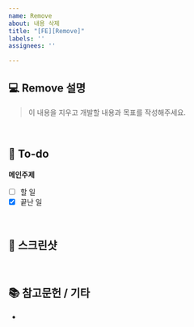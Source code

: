 ```yaml
---
name: Remove
about: 내용 삭제
title: "[FE][Remove]"
labels: ''
assignees: ''

---
```


## 💻 Remove 설명
> 이 내용을 지우고 개발할 내용과 목표를 작성해주세요.
<br>

## 📝 To-do
**메인주제**
- [ ] 할 일
- [x] 끝난 일
<br>

## 📸 스크린샷

<br>

## 📚 참고문헌 / 기타
-
